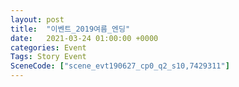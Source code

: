 ```yaml
---
layout: post
title:  "이벤트_2019여름_엔딩"
date:   2021-03-24 01:00:00 +0000
categories: Event
Tags: Story Event
SceneCode: ["scene_evt190627_cp0_q2_s10,7429311"]
---
```


